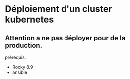 # Déploiement d'un cluster kubernetes

## Attention a ne pas déployer pour de la production.

prérequis:
- Rocky 8.9
- ansible

